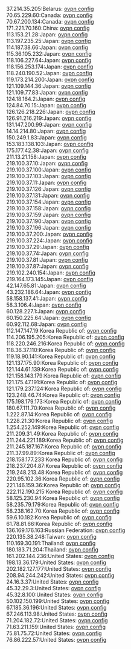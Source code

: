 37.214.35.205:Belarus: [ovpn config](vpn/37_214_35_205.ovpn)  
70.65.229.60:Canada: [ovpn config](vpn/70_65_229_60.ovpn)  
70.67.200.134:Canada: [ovpn config](vpn/70_67_200_134.ovpn)  
171.221.70.160:China: [ovpn config](vpn/171_221_70_160.ovpn)  
113.153.21.28:Japan: [ovpn config](vpn/113_153_21_28.ovpn)  
113.197.235.25:Japan: [ovpn config](vpn/113_197_235_25.ovpn)  
114.187.38.66:Japan: [ovpn config](vpn/114_187_38_66.ovpn)  
115.36.105.232:Japan: [ovpn config](vpn/115_36_105_232.ovpn)  
118.106.227.64:Japan: [ovpn config](vpn/118_106_227_64.ovpn)  
118.156.253.174:Japan: [ovpn config](vpn/118_156_253_174.ovpn)  
118.240.190.52:Japan: [ovpn config](vpn/118_240_190_52.ovpn)  
119.173.214.200:Japan: [ovpn config](vpn/119_173_214_200.ovpn)  
121.109.144.36:Japan: [ovpn config](vpn/121_109_144_36.ovpn)  
121.109.77.83:Japan: [ovpn config](vpn/121_109_77_83.ovpn)  
124.18.164.2:Japan: [ovpn config](vpn/124_18_164_2.ovpn)  
124.84.70.15:Japan: [ovpn config](vpn/124_84_70_15.ovpn)  
126.126.218.226:Japan: [ovpn config](vpn/126_126_218_226.ovpn)  
126.91.216.219:Japan: [ovpn config](vpn/126_91_216_219.ovpn)  
131.147.200.99:Japan: [ovpn config](vpn/131_147_200_99.ovpn)  
14.14.214.80:Japan: [ovpn config](vpn/14_14_214_80.ovpn)  
150.249.1.83:Japan: [ovpn config](vpn/150_249_1_83.ovpn)  
153.183.138.103:Japan: [ovpn config](vpn/153_183_138_103.ovpn)  
175.177.42.38:Japan: [ovpn config](vpn/175_177_42_38.ovpn)  
211.13.21.158:Japan: [ovpn config](vpn/211_13_21_158.ovpn)  
219.100.37.10:Japan: [ovpn config](vpn/219_100_37_10.ovpn)  
219.100.37.100:Japan: [ovpn config](vpn/219_100_37_100.ovpn)  
219.100.37.103:Japan: [ovpn config](vpn/219_100_37_103.ovpn)  
219.100.37.11:Japan: [ovpn config](vpn/219_100_37_11.ovpn)  
219.100.37.126:Japan: [ovpn config](vpn/219_100_37_126.ovpn)  
219.100.37.131:Japan: [ovpn config](vpn/219_100_37_131.ovpn)  
219.100.37.154:Japan: [ovpn config](vpn/219_100_37_154.ovpn)  
219.100.37.158:Japan: [ovpn config](vpn/219_100_37_158.ovpn)  
219.100.37.159:Japan: [ovpn config](vpn/219_100_37_159.ovpn)  
219.100.37.190:Japan: [ovpn config](vpn/219_100_37_190.ovpn)  
219.100.37.196:Japan: [ovpn config](vpn/219_100_37_196.ovpn)  
219.100.37.200:Japan: [ovpn config](vpn/219_100_37_200.ovpn)  
219.100.37.224:Japan: [ovpn config](vpn/219_100_37_224.ovpn)  
219.100.37.29:Japan: [ovpn config](vpn/219_100_37_29.ovpn)  
219.100.37.74:Japan: [ovpn config](vpn/219_100_37_74.ovpn)  
219.100.37.81:Japan: [ovpn config](vpn/219_100_37_81.ovpn)  
219.100.37.87:Japan: [ovpn config](vpn/219_100_37_87.ovpn)  
219.102.240.154:Japan: [ovpn config](vpn/219_102_240_154.ovpn)  
219.164.173.145:Japan: [ovpn config](vpn/219_164_173_145.ovpn)  
42.147.65.81:Japan: [ovpn config](vpn/42_147_65_81.ovpn)  
43.232.186.64:Japan: [ovpn config](vpn/43_232_186_64.ovpn)  
58.158.137.41:Japan: [ovpn config](vpn/58_158_137_41.ovpn)  
58.3.106.4:Japan: [ovpn config](vpn/58_3_106_4.ovpn)  
60.128.227.1:Japan: [ovpn config](vpn/60_128_227_1.ovpn)  
60.150.225.64:Japan: [ovpn config](vpn/60_150_225_64.ovpn)  
60.92.112.68:Japan: [ovpn config](vpn/60_92_112_68.ovpn)  
112.147.147.19:Korea Republic of: [ovpn config](vpn/112_147_147_19.ovpn)  
114.206.195.205:Korea Republic of: [ovpn config](vpn/114_206_195_205.ovpn)  
118.220.246.216:Korea Republic of: [ovpn config](vpn/118_220_246_216.ovpn)  
118.36.37.110:Korea Republic of: [ovpn config](vpn/118_36_37_110.ovpn)  
119.18.90.141:Korea Republic of: [ovpn config](vpn/119_18_90_141.ovpn)  
121.137.175.90:Korea Republic of: [ovpn config](vpn/121_137_175_90.ovpn)  
121.144.61.139:Korea Republic of: [ovpn config](vpn/121_144_61_139.ovpn)  
121.158.143.179:Korea Republic of: [ovpn config](vpn/121_158_143_179.ovpn)  
121.175.47.191:Korea Republic of: [ovpn config](vpn/121_175_47_191.ovpn)  
121.179.237.124:Korea Republic of: [ovpn config](vpn/121_179_237_124.ovpn)  
123.248.46.74:Korea Republic of: [ovpn config](vpn/123_248_46_74.ovpn)  
175.198.179.173:Korea Republic of: [ovpn config](vpn/175_198_179_173.ovpn)  
180.67.111.70:Korea Republic of: [ovpn config](vpn/180_67_111_70.ovpn)  
1.222.87.14:Korea Republic of: [ovpn config](vpn/1_222_87_14.ovpn)  
1.228.21.30:Korea Republic of: [ovpn config](vpn/1_228_21_30.ovpn)  
1.254.252.149:Korea Republic of: [ovpn config](vpn/1_254_252_149.ovpn)  
211.209.31.49:Korea Republic of: [ovpn config](vpn/211_209_31_49.ovpn)  
211.244.221.189:Korea Republic of: [ovpn config](vpn/211_244_221_189.ovpn)  
211.245.187.167:Korea Republic of: [ovpn config](vpn/211_245_187_167.ovpn)  
211.37.99.89:Korea Republic of: [ovpn config](vpn/211_37_99_89.ovpn)  
218.158.177.233:Korea Republic of: [ovpn config](vpn/218_158_177_233.ovpn)  
218.237.204.87:Korea Republic of: [ovpn config](vpn/218_237_204_87.ovpn)  
219.248.213.48:Korea Republic of: [ovpn config](vpn/219_248_213_48.ovpn)  
220.95.102.36:Korea Republic of: [ovpn config](vpn/220_95_102_36.ovpn)  
221.146.159.36:Korea Republic of: [ovpn config](vpn/221_146_159_36.ovpn)  
222.112.190.215:Korea Republic of: [ovpn config](vpn/222_112_190_215.ovpn)  
58.125.230.94:Korea Republic of: [ovpn config](vpn/58_125_230_94.ovpn)  
58.235.79.179:Korea Republic of: [ovpn config](vpn/58_235_79_179.ovpn)  
58.238.162.70:Korea Republic of: [ovpn config](vpn/58_238_162_70.ovpn)  
59.6.10.182:Korea Republic of: [ovpn config](vpn/59_6_10_182.ovpn)  
61.78.81.66:Korea Republic of: [ovpn config](vpn/61_78_81_66.ovpn)  
136.169.176.163:Russian Federation: [ovpn config](vpn/136_169_176_163.ovpn)  
220.135.38.248:Taiwan: [ovpn config](vpn/220_135_38_248.ovpn)  
110.169.30.191:Thailand: [ovpn config](vpn/110_169_30_191.ovpn)  
180.183.71.204:Thailand: [ovpn config](vpn/180_183_71_204.ovpn)  
161.202.144.236:United States: [ovpn config](vpn/161_202_144_236.ovpn)  
198.13.36.179:United States: [ovpn config](vpn/198_13_36_179.ovpn)  
202.182.127.177:United States: [ovpn config](vpn/202_182_127_177.ovpn)  
208.94.244.242:United States: [ovpn config](vpn/208_94_244_242.ovpn)  
24.16.3.37:United States: [ovpn config](vpn/24_16_3_37.ovpn)  
45.32.29.3:United States: [ovpn config](vpn/45_32_29_3.ovpn)  
45.32.8.100:United States: [ovpn config](vpn/45_32_8_100.ovpn)  
50.102.150.199:United States: [ovpn config](vpn/50_102_150_199.ovpn)  
67.185.36.196:United States: [ovpn config](vpn/67_185_36_196.ovpn)  
67.246.113.98:United States: [ovpn config](vpn/67_246_113_98.ovpn)  
71.204.182.72:United States: [ovpn config](vpn/71_204_182_72.ovpn)  
71.63.211.159:United States: [ovpn config](vpn/71_63_211_159.ovpn)  
75.81.75.72:United States: [ovpn config](vpn/75_81_75_72.ovpn)  
76.86.222.57:United States: [ovpn config](vpn/76_86_222_57.ovpn)  
